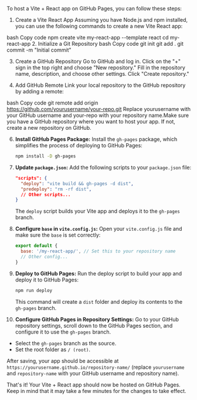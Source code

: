 To host a Vite + React app on GitHub Pages, you can follow these steps:

1. Create a Vite React App
Assuming you have Node.js and npm installed, you can use the following commands to create a new Vite React app:

bash
Copy code
npm create vite my-react-app --template react
cd my-react-app
2. Initialize a Git Repository
bash
Copy code
git init
git add .
git commit -m "Initial commit"

3. Create a GitHub Repository
Go to GitHub and log in.
Click on the "+" sign in the top right and choose "New repository."
Fill in the repository name, description, and choose other settings.
Click "Create repository."

5. Add GitHub Remote
Link your local repository to the GitHub repository by adding a remote:

bash
Copy code
git remote add origin https://github.com/yourusername/your-repo.git
Replace yourusername with your GitHub username and your-repo with your repository name.Make sure you have a GitHub repository where you want to host your app. If not, create a new repository on GitHub.

6. **Install GitHub Pages Package:**
   Install the `gh-pages` package, which simplifies the process of deploying to GitHub Pages:

   ```bash
   npm install -D gh-pages
   ```

7. **Update `package.json`:**
   Add the following scripts to your `package.json` file:

   ```json
   "scripts": {
     "deploy": "vite build && gh-pages -d dist",
     "predeploy": "rm -rf dist",
     // Other scripts...
   }
   ```

   The `deploy` script builds your Vite app and deploys it to the `gh-pages` branch.

8. **Configure `base` in `vite.config.js`:**
   Open your `vite.config.js` file and make sure the `base` is set correctly:

   ```js
   export default {
     base: '/my-react-app/', // Set this to your repository name
     // Other config...
   }
   ```

9. **Deploy to GitHub Pages:**
   Run the deploy script to build your app and deploy it to GitHub Pages:

   ```bash
   npm run deploy
   ```

   This command will create a `dist` folder and deploy its contents to the `gh-pages` branch.

10. **Configure GitHub Pages in Repository Settings:**
   Go to your GitHub repository settings, scroll down to the GitHub Pages section, and configure it to use the `gh-pages` branch.

   - Select the `gh-pages` branch as the source.
   - Set the root folder as `/ (root)`.

   After saving, your app should be accessible at `https://yourusername.github.io/repository-name/` (replace `yourusername` and `repository-name` with your GitHub username and repository name).

That's it! Your Vite + React app should now be hosted on GitHub Pages. Keep in mind that it may take a few minutes for the changes to take effect.
